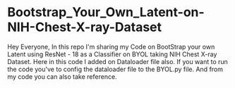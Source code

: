 # Bootstrap_Your_Own_Latent-on-NIH-Chest-X-ray-Dataset
Hey Everyone, In this repo I'm sharing my Code on BootStrap your own Latent using ResNet - 18 as a Classifier on BYOL taking NIH Chest X-ray Dataset. Here in this code I added on Dataloader file also. If you want to run the code you've to config the dataloader file to the BYOL.py file. And from my code you can also take reference. 
